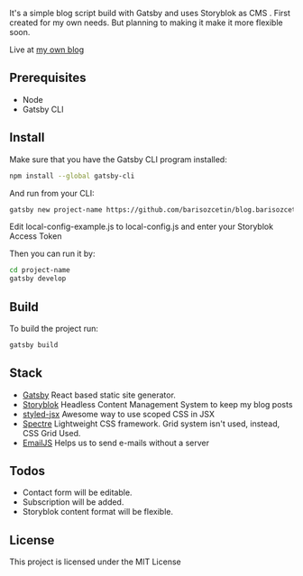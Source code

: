 It's a simple blog script build with Gatsby and uses Storyblok as CMS . First created for my own needs. But planning to making it make it more flexible soon.

Live at [my own blog](https://blog.barisozcetin.me)

## Prerequisites
* Node
* Gatsby CLI

## Install

Make sure that you have the Gatsby CLI program installed:
```sh
npm install --global gatsby-cli
```

And run from your CLI:
```sh
gatsby new project-name https://github.com/barisozcetin/blog.barisozcetin.me
```
Edit local-config-example.js to local-config.js and enter your Storyblok Access Token

Then you can run it by:
```sh
cd project-name
gatsby develop
```

## Build 

To build the project run:
```sh
gatsby build
```

## Stack

* [Gatsby](https://www.gatsbyjs.org/) React based static site generator.
* [Storyblok](https://www.storyblok.com/) Headless Content Management System to keep my blog posts
* [styled-jsx](https://github.com/zeit/styled-jsx) Awesome way to use scoped CSS in JSX
* [Spectre](https://github.com/picturepan2/spectre) Lightweight CSS framework. Grid system isn't used, instead, CSS Grid Used.
* [EmailJS](http://www.emailjs.com/) Helps us to send e-mails without a server

## Todos

* Contact form will be editable.
* Subscription will be added.
* Storyblok content format will be flexible.


## License

This project is licensed under the MIT License
